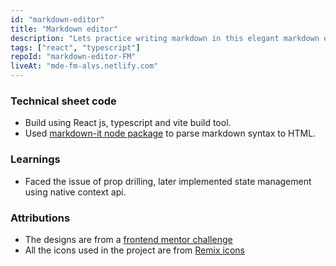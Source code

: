 ```yaml
---
id: "markdown-editor"
title: "Markdown editor"
description: "Lets practice writing markdown in this elegant markdown editor"
tags: ["react", "typescript"]
repoId: "markdown-editor-FM"
liveAt: "mde-fm-alvs.netlify.com"
---
```


### Technical sheet code

-   Build using React js, typescript and vite build tool.
-   Used [markdown-it node package](https://www.npmjs.com/package/markdown-it) to parse markdown syntax to HTML.

### Learnings

-   Faced the issue of prop drilling, later implemented state management using native context api.

### Attributions

-   The designs are from a [frontend mentor challenge](https://www.frontendmentor.io/challenges/inbrowser-markdown-editor-r16TrrQX9)
-   All the icons used in the project are from [Remix icons](https://remixicon.com/)
